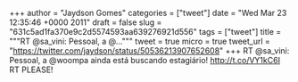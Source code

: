
+++
author = "Jaydson Gomes"
categories = ["tweet"]
date = "Wed Mar 23 12:35:46 +0000 2011"
draft = false
slug = "631c5ad1fa370e9c2d5574593aa639276921d556"
tags = ["tweet"]
title = """RT @sa_vini: Pessoal, a @..."""
tweet = true
micro = true
tweet_url = "https://twitter.com/jaydson/status/50536213907652608"
+++
RT @sa_vini: Pessoal, a @woompa ainda está buscando estagiário! http://t.co/VY1kC6I RT PLEASE!
